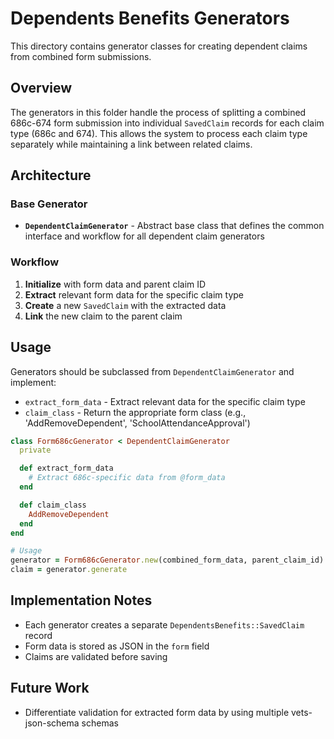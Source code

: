 # Dependents Benefits Generators

This directory contains generator classes for creating dependent claims from combined form submissions.

## Overview

The generators in this folder handle the process of splitting a combined 686c-674 form submission into individual `SavedClaim` records for each claim type (686c and 674). This allows the system to process each claim type separately while maintaining a link between related claims.

## Architecture

### Base Generator

- **`DependentClaimGenerator`** - Abstract base class that defines the common interface and workflow for all dependent claim generators

### Workflow

1. **Initialize** with form data and parent claim ID
2. **Extract** relevant form data for the specific claim type
3. **Create** a new `SavedClaim` with the extracted data
4. **Link** the new claim to the parent claim

## Usage

Generators should be subclassed from `DependentClaimGenerator` and implement:

- `extract_form_data` - Extract relevant data for the specific claim type
- `claim_class` - Return the appropriate form class (e.g., 'AddRemoveDependent', 'SchoolAttendanceApproval')

```ruby
class Form686cGenerator < DependentClaimGenerator
  private

  def extract_form_data
    # Extract 686c-specific data from @form_data
  end

  def claim_class
    AddRemoveDependent
  end
end

# Usage
generator = Form686cGenerator.new(combined_form_data, parent_claim_id)
claim = generator.generate
```

## Implementation Notes

- Each generator creates a separate `DependentsBenefits::SavedClaim` record
- Form data is stored as JSON in the `form` field
- Claims are validated before saving

## Future Work

- Differentiate validation for extracted form data by using multiple vets-json-schema schemas
